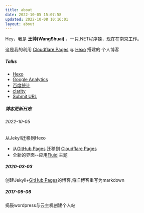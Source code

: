 ```yaml
---
title: about
date: 2022-10-05 15:07:58
updated: 2022-10-08 10:16:01
layout: about
---
```


Hey，我是 **王帅(WangShuai)** ，一只.NET程序猿，现在在南京工作。

这是我的利用 [Cloudflare Pages](https://pages.cloudflare.com/) 与 [Hexo](https://github.com/iissnan/hexo-theme-next) 搭建的 个人博客



##### Talks

- [Hexo](https://github.com/iissnan/hexo-theme-next)
- [Google Analytics](https://analytics.google.com/analytics)
- [百度统计](https://tongji.baidu.com/)
- [clarity](https://clarity.microsoft.com/)
- [Submit URL](https://www.oukohou.wang/2018/11/01/sereral_search_engines_urls/)


##### 博客更新日志

###### 2022-10-05 

<object type="image/svg+xml" style="max-width: 200px;max-height: 200px;" data="https://cdn.worldvectorlogo.com/logos/hexo.svg"></object>

 从Jekyll迁移到Hexo
 * 从[GitHub Pages](https://pages.github.com/)  迁移到 [Cloudflare Pages](https://pages.cloudflare.com/)
 * 全新的界面--应用[Fluid](https://github.com/fluid-dev/hexo-theme-fluid) 主题

##### 2020-03-03

<object type="image/svg+xml" style="max-width: 200px;max-height: 200px;" data="https://www.vectorlogo.zone/logos/jekyllrb/jekyllrb-ar21.svg"></object>

创建Jekyll+[GitHub Pages](https://pages.github.com/)的博客,将旧博客重写为markdown

##### 2017-09-06

<object type="image/svg+xml" style="max-width: 200px;max-height: 200px;" data="https://upload.wikimedia.org/wikipedia/commons/0/09/Wordpress-Logo.svg"></object>

捣鼓wordpress与云主机创建个人站
